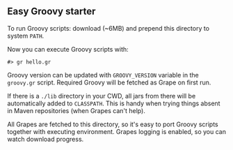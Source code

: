 Easy Groovy starter 
-------------------

To run Groovy scripts: download (~6MB) and prepend this directory to system `PATH`.

Now you can execute Groovy scripts with:

    #> gr hello.gr

Groovy version can be updated with `GROOVY_VERSION` variable in the `groovy.gr` script. 
Required Groovy will be fetched as Grape on first run.

If there is a `./lib` directory in your CWD, all jars from there will be automatically added to `CLASSPATH`.
This is handy when trying things absent in Maven repositories (when Grapes can't help).

All Grapes are fetched to this directory, so it's easy to port Groovy scripts together with executing environment.
Grapes logging is enabled, so you can watch download progress. 
